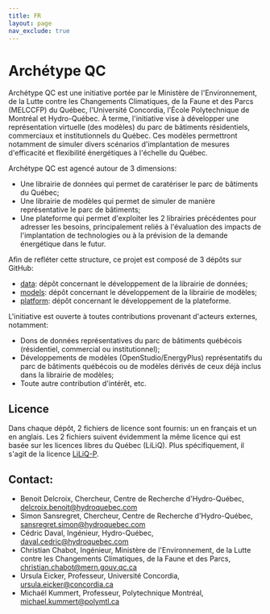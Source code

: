 ```yaml
---
title: FR
layout: page
nav_exclude: true
---
```

# Archétype QC  
Archétype QC est une initiative portée par le Ministère de l'Environnement, de la Lutte contre les Changements Climatiques, de la Faune et des Parcs (MELCCFP) du Québec, l'Université Concordia, l'École Polytechnique de Montréal et Hydro-Québec. À terme, l'initiative vise à développer une représentation virtuelle (des modèles) du parc de bâtiments résidentiels, commerciaux et institutionnels du Québec. Ces modèles permettront notamment de simuler divers scénarios d'implantation de mesures d'efficacité et flexibilité énergétiques à l'échelle du Québec.  
     
Archétype QC est agencé autour de 3 dimensions:  
- Une librairie de données qui permet de caratériser le parc de bâtiments du Québec;  
- Une librairie de modèles qui permet de simuler de manière représentative le parc de bâtiments;  
- Une plateforme qui permet d'exploiter les 2 librairies précédentes pour adresser les besoins, principalement reliés à l'évaluation des impacts de l'implantation de technologies ou à la prévision de la demande énergétique dans le futur.  
  
Afin de refléter cette structure, ce projet est composé de 3 dépôts sur GitHub:  
- [data](https://github.com/Archetype-QC/data): dépôt concernant le développement de la librairie de données;  
- [models](https://github.com/Archetype-QC/models): dépôt concernant le développement de la librairie de modèles;  
- [platform](https://github.com/Archetype-QC/platform): dépôt concernant le développement de la plateforme.  
  
L'initiative est ouverte à toutes contributions provenant d'acteurs externes, notamment:  
- Dons de données représentatives du parc de bâtiments québécois (résidentiel, commercial ou institutionnel);  
- Développements de modèles (OpenStudio/EnergyPlus) représentatifs du parc de bâtiments québécois ou de modèles dérivés de ceux déjà inclus dans la librairie de modèles;  
- Toute autre contribution d'intérêt, etc.  
   
## Licence  
Dans chaque dépôt, 2 fichiers de licence sont fournis: un en français et un en anglais. Les 2 fichiers suivent évidemment la même licence qui est basée sur les licences libres du Québec (LiLiQ). Plus spécifiquement, il s'agit de la licence [LiLiQ-P](https://forge.gouv.qc.ca/licence/liliq-p/).  
  
## Contact:  
- Benoit Delcroix, Chercheur, Centre de Recherche d'Hydro-Québec, delcroix.benoit@hydroquebec.com
- Simon Sansregret, Chercheur, Centre de Recherche d'Hydro-Québec, sansregret.simon@hydroquebec.com
- Cédric Daval, Ingénieur, Hydro-Québec, daval.cedric@hydroquebec.com
- Christian Chabot, Ingénieur, Ministère de l'Environnement, de la Lutte contre les Changements Climatiques, de la Faune et des Parcs, christian.chabot@mern.gouv.qc.ca
- Ursula Eicker, Professeur, Université Concordia, ursula.eicker@concordia.ca
- Michaël Kummert, Professeur, Polytechnique Montréal, michael.kummert@polymtl.ca  